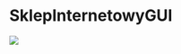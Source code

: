 # SklepInternetowyGUI
<img src="https://circleci.com/gh/BartlomiejRasztabiga/SklepInternetowyGUI.svg?circle-token=382305a0758f5b9c80f76dfe52b79c293e76a7b6">
